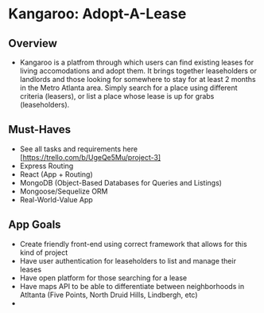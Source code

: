 # Kangaroo: Adopt-A-Lease

## Overview
- Kangaroo is a platfrom through which users can find existing leases for living accomodations and adopt them. It brings together leaseholders or landlords and those looking for somewhere to stay for at least 2 months in the Metro Atlanta area. Simply search for a place using different criteria (leasers), or list a place whose lease is up for grabs (leaseholders). 

## Must-Haves 
* See all tasks and requirements here [https://trello.com/b/UgeQe5Mu/project-3]
* Express Routing 
* React (App + Routing)
* MongoDB (Object-Based Databases for Queries and Listings) 
* Mongoose/Sequelize ORM
* Real-World-Value App


## App Goals
* Create friendly front-end using correct framework that allows for this kind of project
* Have user authentication for leaseholders to list and manage their leases 
* Have open platform for those searching for a lease 
* Have maps API to be able to differentiate between neighborhoods in Atltanta (Five Points, North Druid Hills, Lindbergh, etc)
* 
